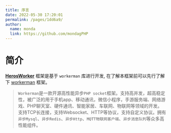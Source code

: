 ```yaml
---
title: 序言
date: 2022-05-30 17:20:01
permalink: /pages/1dd6a9/
author: 
  name: monda
  link: https://github.com/mondagPHP
---
```


# 简介

**[HerosWorker](https://github.com/mondagPHP/heros-worker)** 框架是基于 `workerman` 库进行开发, 在了解本框架前可以先行了解下 [workerman](http://doc.workerman.net) 框架。

>`Workerman`是一款开源高性能异步`PHP socket`框架。支持高并发，超高稳定性，被广泛的用于手机app、移动通讯，微信小程序，手游服务端、网络游戏、PHP聊天室、硬件通讯、智能家居、车联网、物联网等领域的开发。 支持TCP长连接，支持Websocket、HTTP等协议，支持自定义协议。拥有`异步Mysql`、`异步Redis`、`异步Http`、`MQTT物联网客户端`、`异步消息队列`等众多高性能组件。